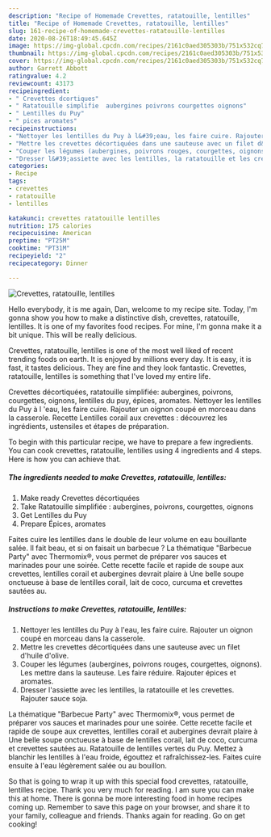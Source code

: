 ```yaml
---
description: "Recipe of Homemade Crevettes, ratatouille, lentilles"
title: "Recipe of Homemade Crevettes, ratatouille, lentilles"
slug: 161-recipe-of-homemade-crevettes-ratatouille-lentilles
date: 2020-08-26T18:49:45.645Z
image: https://img-global.cpcdn.com/recipes/2161c0aed305303b/751x532cq70/crevettes-ratatouille-lentilles-photo-principale-de-la-recette.jpg
thumbnail: https://img-global.cpcdn.com/recipes/2161c0aed305303b/751x532cq70/crevettes-ratatouille-lentilles-photo-principale-de-la-recette.jpg
cover: https://img-global.cpcdn.com/recipes/2161c0aed305303b/751x532cq70/crevettes-ratatouille-lentilles-photo-principale-de-la-recette.jpg
author: Garrett Abbott
ratingvalue: 4.2
reviewcount: 43173
recipeingredient:
- " Crevettes dcortiques"
- " Ratatouille simplifie  aubergines poivrons courgettes oignons"
- " Lentilles du Puy"
- " pices aromates"
recipeinstructions:
- "Nettoyer les lentilles du Puy à l&#39;eau, les faire cuire. Rajouter un oignon coupé en morceau dans la casserole."
- "Mettre les crevettes décortiquées dans une sauteuse avec un filet d&#39;huile d&#39;olive."
- "Couper les légumes (aubergines, poivrons rouges, courgettes, oignons). Les mettre dans la sauteuse. Les faire réduire. Rajouter épices et aromates."
- "Dresser l&#39;assiette avec les lentilles, la ratatouille et les crevettes. Rajouter sauce soja."
categories:
- Recipe
tags:
- crevettes
- ratatouille
- lentilles

katakunci: crevettes ratatouille lentilles 
nutrition: 175 calories
recipecuisine: American
preptime: "PT25M"
cooktime: "PT31M"
recipeyield: "2"
recipecategory: Dinner

---
```



![Crevettes, ratatouille, lentilles](https://img-global.cpcdn.com/recipes/2161c0aed305303b/751x532cq70/crevettes-ratatouille-lentilles-photo-principale-de-la-recette.jpg)

Hello everybody, it is me again, Dan, welcome to my recipe site. Today, I'm gonna show you how to make a distinctive dish, crevettes, ratatouille, lentilles. It is one of my favorites food recipes. For mine, I'm gonna make it a bit unique. This will be really delicious.

Crevettes, ratatouille, lentilles is one of the most well liked of recent trending foods on earth. It is enjoyed by millions every day. It is easy, it is fast, it tastes delicious. They are fine and they look fantastic. Crevettes, ratatouille, lentilles is something that I've loved my entire life.

Crevettes décortiquées, ratatouille simplifiée: aubergines, poivrons, courgettes, oignons, lentilles du puy, épices, aromates. Nettoyer les lentilles du Puy à l &#39;eau, les faire cuire. Rajouter un oignon coupé en morceau dans la casserole. Recette Lentilles corail aux crevettes : découvrez les ingrédients, ustensiles et étapes de préparation.


To begin with this particular recipe, we have to prepare a few ingredients. You can cook crevettes, ratatouille, lentilles using 4 ingredients and 4 steps. Here is how you can achieve that.

<!--inarticleads1-->

##### The ingredients needed to make Crevettes, ratatouille, lentilles:

1. Make ready  Crevettes décortiquées
1. Take  Ratatouille simplifiée : aubergines, poivrons, courgettes, oignons
1. Get  Lentilles du Puy
1. Prepare  Épices, aromates


Faites cuire les lentilles dans le double de leur volume en eau bouillante salée. Il fait beau, et si on faisait un barbecue ? La thématique &#34;Barbecue Party&#34; avec Thermomix®, vous permet de préparer vos sauces et marinades pour une soirée. Cette recette facile et rapide de soupe aux crevettes, lentilles corail et aubergines devrait plaire à Une belle soupe onctueuse à base de lentilles corail, lait de coco, curcuma et crevettes sautées au. 

<!--inarticleads2-->

##### Instructions to make Crevettes, ratatouille, lentilles:

1. Nettoyer les lentilles du Puy à l&#39;eau, les faire cuire. Rajouter un oignon coupé en morceau dans la casserole.
1. Mettre les crevettes décortiquées dans une sauteuse avec un filet d&#39;huile d&#39;olive.
1. Couper les légumes (aubergines, poivrons rouges, courgettes, oignons). Les mettre dans la sauteuse. Les faire réduire. Rajouter épices et aromates.
1. Dresser l&#39;assiette avec les lentilles, la ratatouille et les crevettes. Rajouter sauce soja.


La thématique &#34;Barbecue Party&#34; avec Thermomix®, vous permet de préparer vos sauces et marinades pour une soirée. Cette recette facile et rapide de soupe aux crevettes, lentilles corail et aubergines devrait plaire à Une belle soupe onctueuse à base de lentilles corail, lait de coco, curcuma et crevettes sautées au. Ratatouille de lentilles vertes du Puy. Mettez à blanchir les lentilles à l&#39;eau froide, égouttez et rafraîchissez-les. Faites cuire ensuite à l&#39;eau légèrement salée ou au bouillon. 

So that is going to wrap it up with this special food crevettes, ratatouille, lentilles recipe. Thank you very much for reading. I am sure you can make this at home. There is gonna be more interesting food in home recipes coming up. Remember to save this page on your browser, and share it to your family, colleague and friends. Thanks again for reading. Go on get cooking!
